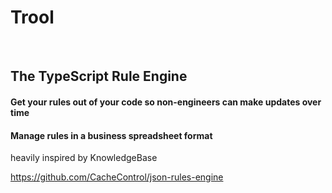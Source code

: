 # Trool
<br>

## The TypeScript Rule Engine
#### Get your rules out of your code so non-engineers can make updates over time
#### Manage rules in a business spreadsheet format


heavily inspired by KnowledgeBase

https://github.com/CacheControl/json-rules-engine
